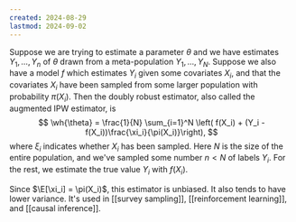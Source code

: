 ```yaml
---
created: 2024-08-29
lastmod: 2024-09-02
---
```


Suppose we are trying to estimate a parameter $\theta$ and we have estimates $Y_1,\dots,Y_n$ of $\theta$ drawn from a meta-population $Y_1,\dots,Y_N$. Suppose we also have a model $f$ which estimates $Y_i$ given some covariates $X_i$, and that the covariates $X_i$ have been sampled from some larger population with probability $\pi(X_i)$. Then the doubly robust estimator, also called the augmented IPW estimator, is 
$$
\wh{\theta} = \frac{1}{N} \sum_{i=1}^N \left( f(X_i) + (Y_i - f(X_i))\frac{\xi_i}{\pi(X_i)}\right),
$$
where $\xi_i$ indicates whether $X_i$ has been sampled. Here $N$ is the size of the entire population, and we've sampled some number $n<N$ of labels $Y_i$. For the rest, we estimate the true value $Y_i$ with $f(X_i)$. 

Since $\E[\xi_i] = \pi(X_i)$, this estimator is unbiased. It also tends to have lower variance. It's used in [[survey sampling]], [[reinforcement learning]], and [[causal inference]]. 


